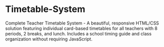 # Timetable-System
Complete Teacher Timetable System - A beautiful, responsive HTML/CSS solution featuring individual card-based timetables for all teachers with 8 periods, 2 breaks, and lunch. Includes a school timing guide and class organization without requiring JavaScript.

